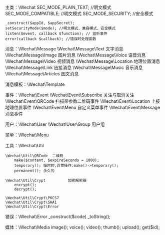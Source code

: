 主类：\Wechat
    SEC_MODE_PLAIN_TEXT; //明文模式
    SEC_MODE_COMPATIBLE; //明文模式
    SEC_MODE_SECURITY;   //安全模式

    _construct($appId, $appSecret);
    setSecurityMode($mode); //明文模式、兼容模式、安全模式
    listen($event, callback $function); // 监听事件
    error(callback $callback); //错误时处理函数

消息：\Wechat\Message
        \Wechat\Message\Text      文字消息
        \Wechat\Message\Image     图片消息
        \Wechat\Message\Voice     语音消息
        \Wechat\Message\Video     视频消息
        \Wechat\Message\Location  地理位置消息
        \Wechat\Message\Link      链接消息
        \Wechat\Message\Music     音乐消息
        \Wechat\Message\Articles  图文消息

消息模板：\Wechat\Template

事件：\Wechat\Event
        \Wechat\Event\Subscribe 关注与取消关注
        \Wechat\Event\QRCode    扫描带参数二维码事件
        \Wechat\Event\Location  上报地理位置事件
        \Wechat\Event\Menu      自定义菜单事件
        \Wechat\Event\Message   消息事件

用户：\Wechat\User
        \Wechat\User\Group 用户组

菜单：\Wechat\Menu

工具：\Wechat\Util
    
    \Wechat\Util\QRCode  二维码
        make($content, $expireSeconds = 1800);
        temporary(); 临时的,连贯操作:make()->temporary();
        permanent(); 永久的

    \Wechat\Util\Crypt          加密解密器
        encrypt();
        decrypt();

    \Wechat\Util\Crypt\PKCS7
    \Wechat\Util\Crypt\SHA1
    \Wechat\Util\Crypt\Error

错误：\Wechat\Error
    _construct($code)
    _toString();

媒体：\Wechat\Media
    image();
    voice();
    video();
    thumb();
    upload();
    get($id);
